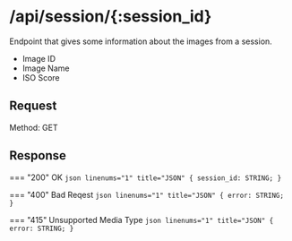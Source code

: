 # /api/session/{:session_id}

Endpoint that gives some information about the images from a session.

- Image ID
- Image Name
- ISO Score

## Request
Method: GET

## Response

=== "200"
    OK
    ``` json linenums="1" title="JSON"
    {
        session_id: STRING;
    }
    ```

=== "400"
    Bad Reqest
    ``` json linenums="1" title="JSON"
    {
        error: STRING;
    }
    ```

=== "415"
    Unsupported Media Type
    ``` json linenums="1" title="JSON"
    {
        error: STRING;
    }
    ```
